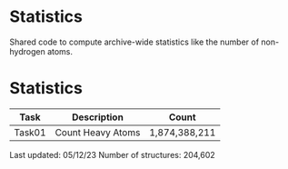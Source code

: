 # Statistics
Shared code to compute archive-wide statistics like the number of non-hydrogen atoms.

# Statistics
| Task | Description | Count |
| --- | --- | --- |
| Task01 | Count Heavy Atoms | 1,874,388,211 |

Last updated: 05/12/23
Number of structures: 204,602